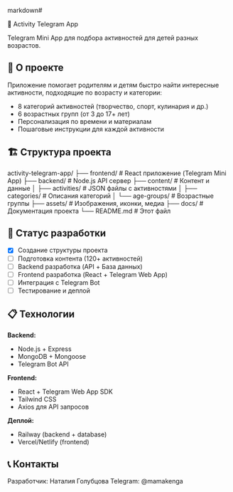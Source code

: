 markdown# 

🎯 Activity Telegram App

Telegram Mini App для подбора активностей для детей разных возрастов.

## 📱 О проекте

Приложение помогает родителям и детям быстро найти интересные активности, подходящие по возрасту и категории:
- 8 категорий активностей (творчество, спорт, кулинария и др.)
- 6 возрастных групп (от 3 до 17+ лет)
- Персонализация по времени и материалам
- Пошаговые инструкции для каждой активности

## 🏗 Структура проекта
activity-telegram-app/
├── frontend/              # React приложение (Telegram Mini App)
├── backend/              # Node.js API сервер
├── content/             # Контент и данные
│   ├── activities/      # JSON файлы с активностями
│   ├── categories/      # Описания категорий
│   └── age-groups/      # Возрастные группы
├── assets/             # Изображения, иконки, медиа
├── docs/              # Документация проекта
└── README.md          # Этот файл

## 🚀 Статус разработки

- [x] Создание структуры проекта
- [ ] Подготовка контента (120+ активностей)
- [ ] Backend разработка (API + База данных)
- [ ] Frontend разработка (React + Telegram Web App)
- [ ] Интеграция с Telegram Bot
- [ ] Тестирование и деплой

## 📋 Технологии

**Backend:**
- Node.js + Express
- MongoDB + Mongoose
- Telegram Bot API

**Frontend:**
- React + Telegram Web App SDK
- Tailwind CSS
- Axios для API запросов

**Деплой:**
- Railway (backend + database)
- Vercel/Netlify (frontend)

## 📞 Контакты

Разработчик: Наталия Голубцова
Telegram: @mamakenga